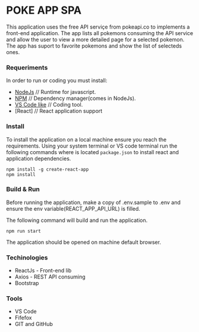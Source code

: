 # POKE APP SPA

This application uses the free API serviçe from pokeapi.co to implements a front-end application. The app lists all pokemons consuming the API service and allow the user to view a more detailed page for a selected pokemon. The app has suport to favorite pokemons and show the list of selecteds ones.

### Requeriments

In order to run or coding you must install:

* [NodeJs](https://nodejs.org/en/) // Runtime for javascript.
* [NPM](https://www.npmjs.com/get-npm) // Dependency manager(comes in NodeJs).
* [VS Code like](https://code.visualstudio.com/download) // Coding tool.
* [React] // React application support

### Install

To install the application on a local machine ensure you reach the requirements. Using your system terminal or VS code terminal run the following commands where is located  `package.json` to install react and application dependencies.

```
npm install -g create-react-app
npm install
```

### Build & Run

Before running the application, make a copy of .env.sample to .env and ensure the env variable(REACT_APP_API_URL) is filled.

The following command will build and run the application.

```
npm run start
```

The application should be opened on machine default browser. 

### Techinologies
* ReactJs - Front-end lib
* Axios - REST API consuming
* Bootstrap

### Tools
* VS Code
* Fifefox
* GIT and GitHub